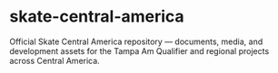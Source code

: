 # skate-central-america
Official Skate Central America repository — documents, media, and development assets for the Tampa Am Qualifier and regional projects across Central America.
